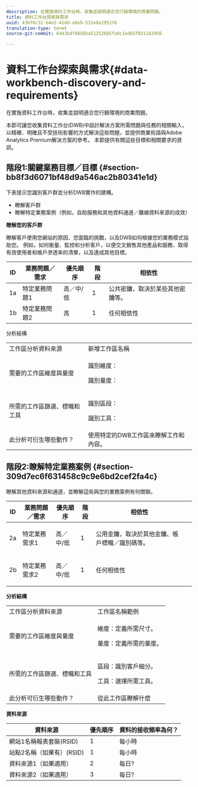 ```yaml
---
description: 在實施資料工作台時，收集並說明適合您行銷環境的商業問題。
title: 資料工作台探索與需求
uuid: 436f0c32-b4e2-41dd-a8e9-531e0a195276
translation-type: tm+mt
source-git-commit: 6443bdf8856ba51252685fa0c1ed65f831142956

---
```



# 資料工作台探索與需求{#data-workbench-discovery-and-requirements}

在實施資料工作台時，收集並說明適合您行銷環境的商業問題。

本節可讓您收集資料工作台(DWB)中設計解決方案所需問題與任務的相關輸入，以精確、明確且不受技術影響的方式解決這些問題，並提供商業術語與Adobe Analytics Premium解決方案的參考。 本節提供有關這些目標和相關要求的資訊。

## 階段1:關鍵業務目標／目標 {#section-bb8f3d6071bf48d9a546ac2b80341e1d}

下表提示您識別客戶群並分析DWB實作的建構。

* 瞭解客戶群
* 瞭解特定業務案例（例如，自助服務和其他資料通道／離線資料來源的成效）

**瞭解您的客戶群**

瞭解客戶使用您網站的原因、您面臨的挑戰，以及DWB如何根據您的業務模式協助您。 例如，如何衡量、監控和分析客戶，以便交叉銷售其他產品和服務、取得有效使用者和帳戶滲透率的清單，以及達成其他目標。

| ID | 業務問題／需求 | 優先順序 | 階段 | 相依性 |
|---|---|---|---|---|
| 1a | 特定業務問題1 | 高／中/低 | 1 | 公共密鑰，取決於某些其他密鑰等。 |
| 1b | 特定業務問題2 | 高 | 1 | 任何相依性 |

分析結構

<table id="table_6CA959E521964E27804BB2A65EC4BBDE"> 
 <tbody> 
  <tr> 
   <td colname="col1">工作區分析資料來源</td> 
   <td colname="col2"> 新增工作區名稱 </td> 
  </tr> 
  <tr> 
   <td colname="col1"> <p>需要的工作區維度與量度 </p> </td> 
   <td colname="col2"> <p>識別維度： </p> <p>識別量度： </p> </td> 
  </tr> 
  <tr> 
   <td colname="col1"> 所需的工作區篩選、標幟和工具 </td> 
   <td colname="col2"> <p>識別區段： </p> <p>識別工具： </p> </td> 
  </tr> 
  <tr> 
   <td colname="col1"> 此分析可衍生哪些動作？ </td> 
   <td colname="col2"> 使用特定的DWB工作區來瞭解工作和內容。 </td> 
  </tr> 
 </tbody> 
</table>

## 階段2:瞭解特定業務案例 {#section-309d7ec6f631458c9c9e6bd2cef2fa4c}

瞭解其他資料來源和通道，並瞭解這些與您的業務案例有何關聯。

<table id="table_733CCD9F4E9048C2865758B8E8D027DC"> 
 <thead> 
  <tr> 
   <th colname="col1" class="entry"> ID </th> 
   <th colname="col2" class="entry"> 業務問題／需求 </th> 
   <th colname="col3" class="entry"> 優先順序 </th> 
   <th colname="col04" class="entry"> 階段 </th> 
   <th colname="col4" class="entry"> 相依性 </th> 
   <th colname="col5" class="entry"> </th> 
  </tr>
 </thead>
 <tbody> 
  <tr> 
   <td colname="col1"> 2a </td> 
   <td colname="col2"> 特定業務需求1 </td> 
   <td colname="col3"> <p>高／中/低 </p> </td> 
   <td colname="col04"> 1 </td> 
   <td colname="col4"> <p>公用金鑰，取決於其他金鑰、帳戶標幟／識別碼等。 </p> </td> 
   <td colname="col5"> </td> 
  </tr> 
  <tr> 
   <td colname="col1"> 2b </td> 
   <td colname="col2"> <p>特定業務需求2 </p> </td> 
   <td colname="col3"> 高／中/低 </td> 
   <td colname="col04"> 1 </td> 
   <td colname="col4"> <p>任何相依性 </p> </td> 
   <td colname="col5"> </td> 
  </tr> 
 </tbody> 
</table>

**分析結構**

<table id="table_680C5D257CBF42519EFB8B96A00543C5"> 
 <tbody> 
  <tr> 
   <td colname="col1">工作區分析資料來源
     </td> 
   <td colname="col2">
     工作區名稱範例 </td> 
  </tr> 
  <tr> 
   <td colname="col1"> <p>需要的工作區維度與量度 </p> </td> 
   <td colname="col2"> <p>維度：定義所需尺寸。 </p> <p>量度：定義所需的量度。 </p> </td> 
  </tr> 
  <tr> 
   <td colname="col1"> 所需的工作區篩選、標幟和工具 </td> 
   <td colname="col2"> <p>區段：識別客戶細分。 </p> <p>工具：選擇所需工具。 </p> </td> 
  </tr> 
  <tr> 
   <td colname="col1"> 此分析可衍生哪些動作？ </td> 
   <td colname="col2"> 從此工作區瞭解什麼 </td> 
  </tr> 
 </tbody> 
</table>

**資料來源**

| 資料來源 | 優先順序 | 資料的接收頻率為何？ |
|---|---|---|
| 網站1名稱報表套裝(RSID) | 1 | 每小時 |
| 站點2名稱（如果有）(RSID) | 1 | 每小時 |
| 資料來源1（如果適用） | 2 | 每日? |
| 資料來源2（如果適用） | 3 | 每日? |
